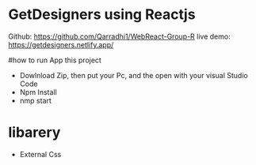 # GetDesigners using Reactjs
Github: https://github.com/Qarradhi1/WebReact-Group-R
live demo: https://getdesigners.netlify.app/

#how to run App this project
* Dowlnload Zip, then put your Pc, and the open with your visual Studio Code
* Npm Install
* nmp start

# libarery
* External Css

